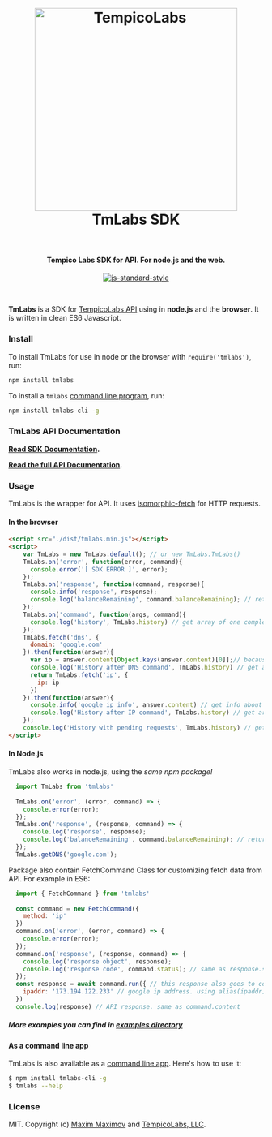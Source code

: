 <h1 align="center">
  <br>
  <a href="https://tempicolabs.com"><img src="https://www.tempicolabs.com/img/logo_tl_H_black.png" alt="TempicoLabs" width="400"></a>
  <br>
  TmLabs SDK
  <br>
  <br>
</h1>

<h4 align="center">Tempico Labs SDK for API. For node.js and the web.</h4>

<p align="center">
  <a href="https://standardjs.com"><img src="https://img.shields.io/badge/code%20style-standard-brightgreen.svg" alt="js-standard-style"></a>
</p>
<br>

**TmLabs** is a SDK for [TempicoLabs API](https://www.tempicolabs.com/index.t3m#api-description) using in **node.js** and the **browser**.
It is written in clean ES6 Javascript.

### Install

To install TmLabs for use in node or the browser with `require('tmlabs')`, run:

```bash
npm install tmlabs
```

To install a `tmlabs` [command line program](https://github.com/4matic/tmlabs-cli), run:

```bash
npm install tmlabs-cli -g
```

### TmLabs API Documentation

**[Read SDK Documentation](docs/api.md).**

**[Read the full API Documentation](https://www.tempicolabs.com/documentation.t3m).**

### Usage

TmLabs is the wrapper for API. It uses [isomorphic-fetch](https://github.com/matthew-andrews/isomorphic-fetch) for HTTP requests.

#### In the browser

```html
<script src="./dist/tmlabs.min.js"></script>
<script>
    var TmLabs = new TmLabs.default(); // or new TmLabs.TmLabs()
    TmLabs.on('error', function(error, command){
      console.error('[ SDK ERROR ]', error);
    });
    TmLabs.on('response', function(command, response){
      console.info('response', response);
      console.log('balanceRemaining', command.balanceRemaining); // return Remaining Balance
    });
    TmLabs.on('command', function(args, command){
      console.log('history', TmLabs.history) // get array of one completed commands
    });
    TmLabs.fetch('dns', {
      domain: 'google.com'
    }).then(function(answer){
      var ip = answer.content[Object.keys(answer.content)[0]];// because response will be in 'google.com' key
      console.log('History after DNS command', TmLabs.history) // get array of one completed command
      return TmLabs.fetch('ip', {
        ip: ip
      })
    }).then(function(answer){
      console.info('google ip info', answer.content) // get info about google ip address
      console.log('History after IP command', TmLabs.history) // get array of two completed commands
    });
    console.log('History with pending requests', TmLabs.history) // get array of two pending commands
</script>
```

#### In Node.js

TmLabs also works in node.js, using the *same npm package!*

```javascript
  import TmLabs from 'tmlabs'
  
  TmLabs.on('error', (error, command) => {
    console.error(error);
  });
  TmLabs.on('response', (response, command) => {
    console.log('response', response);
    console.log('balanceRemaining', command.balanceRemaining); // return Remaining Balance
  });
  TmLabs.getDNS('google.com');
```

Package also contain FetchCommand Class for customizing fetch data from API.
For example in ES6:

```javascript
  import { FetchCommand } from 'tmlabs'
  
  const command = new FetchCommand({
    method: 'ip'
  })
  command.on('error', (error, command) => {
    console.error(error);
  });
  command.on('response', (response, command) => {
    console.log('response object', response);
    console.log('response code', command.status); // same as response.status. return status code, for example 200
  });
  const response = await command.run({ // this response also goes to command.on('response') EventHandler if no error exists
    ipaddr: '173.194.122.233' // google ip address. using alias(ipaddr)
  })
  console.log(response) // API response. same as command.content
```

##### More examples you can find in [examples directory](examples)

#### As a command line app

TmLabs is also available as a [command line app](https://github.com/4matic/tmlabs-cli). Here's how to use it:

```bash
$ npm install tmlabs-cli -g
$ tmlabs --help
```

### License

MIT. Copyright (c) [Maxim Maximov](http://4matikku.com) and [TempicoLabs, LLC](https://tempicolabs.com).

